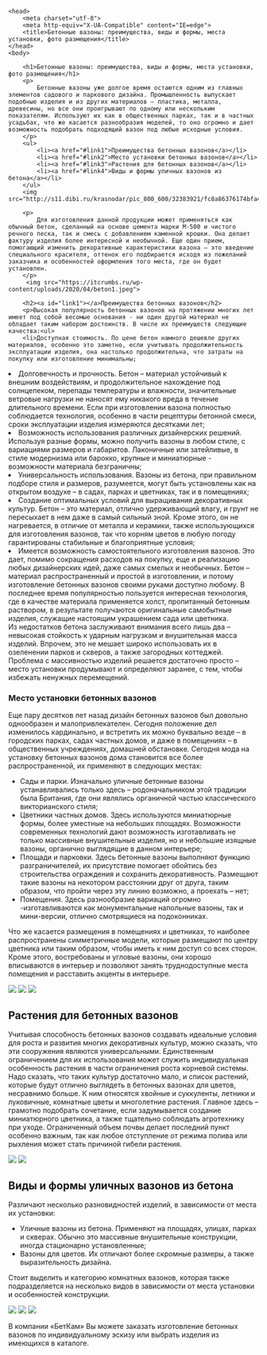 <!DOCTYPE html>
<html>

    <head>
        <meta charset="utf-8">
        <meta http-equiv="X-UA-Compatible" content="IE=edge">
        <title>Бетонные вазоны: преимущества, виды и формы, места установки, фото размещения</title>
    </head>
    <body>

		<h1>Бетонные вазоны: преимущества, виды и формы, места установки, фото размещения</h1>	
		<p>
			Бетонные вазоны уже долгое время остаются одним из главных элементов садового и паркового дизайна. Промышленность выпускает подобные изделия и из других материалов – пластика, металла, древесины, но все они проигрывают по одному или нескольким показателям. Используют их как в общественных парках, так и в частных усадьбах, что же касается разнообразия моделей, то оно огромно и дает возможность подобрать подходящий вазон под любые исходные условия.
		</p>
		<ul>
			<li><a href="#link1">Преимущества бетонных вазонов</a></li>
			<li><a href="#link2">Место установки бетонных вазонов</a></li>
			<li><a href="#link3">Растения для бетонных вазонов</a></li>
			<li><a href="#link4">Виды и формы уличных вазонов из бетона</a></li>
		</ul>
        <img src="http://s11.dibi.ru/krasnodar/pic_800_600/32383921/fc8a86376174bfa4a91cdecad7656d93.jpg">

		<p>
			Для изготовления данной продукции может применяться как обычный бетон, сделанный на основе цемента марки М-500 и чистого речного песка, так и смесь с добавлением каменной крошки. Она делает фактуру изделия более интересной и необычной. Еще один прием, помогающий изменить декоративные характеристики вазона – это введение специального красителя, оттенок его подбирается исходя из пожеланий заказчика и особенностей оформления того места, где он будет установлен.
		</p>
		 <img src="https://itcrumbs.ru/wp-content/uploads/2020/04/beton1.jpeg">
		
        <h2><a id="link1"></a>Преимущества бетонных вазонов</h2>
		<p>Высокая популярность бетонных вазонов на протяжении многих лет имеет под собой весомые основания - ни один другой материал не обладает таким набором достоинств. В числе их преимуществ следующие качества:<ul>
        <li>Доступная стоимость. По цене бетон намного дешевле других материалов, особенно это заметно, если учитывать продолжительность эксплуатации изделия, она настолько продолжительна, что затраты на покупку или изготовление минимальны;
</li>
        <li>Долговечность и прочность. Бетон – материал устойчивый к внешним воздействиям, и продолжительное нахождение под солнцепеком, перепады температуры и влажности, значительные ветровые нагрузки не наносят ему никакого вреда в течение длительного времени. Если при изготовлении вазона полностью соблюдается технология, особенно в части рецептуры бетонной смеси, сроки эксплуатации изделия измеряются десятками лет;
</li>
        <li>Возможность использования различных дизайнерских решений. Используя разные формы, можно получить вазоны в любом стиле, с вариациями размеров и габаритов. Лаконичные или затейливые, в стиле модернизма или барокко, крупные и миниатюрные - возможности материала безграничны;
</li>
        <li>Универсальность использования. Вазоны из бетона, при правильном подборе стиля и размеров, разумеется, могут быть установлены как на открытом воздухе – в садах, парках и цветниках, так и в помещениях;
</li>
        <li>Создание оптимальных условий для выращивания декоративных культур. Бетон – это материал, отлично удерживающий влагу, и грунт не пересыхает в нем даже в самый сильный зной. Кроме этого, он не нагревается, в отличие от металла и керамики, также использующихся для изготовления вазонов, так что корням цветов в любую погоду гарантированы стабильные и благоприятные условия;
</li>
        <li>Имеется возможность самостоятельного изготовления вазонов. Это дает, помимо сокращения расходов на покупку, еще и реализацию любых дизайнерских идей, даже самых смелых и необычных. Бетон – материал распространенный и простой в изготовлении, и потому изготовление бетонных вазонов своими руками доступно любому. В последнее время популярностью пользуется интересная технология, где в качестве материала применяется холст, пропитанный бетонным раствором, в результате получаются оригинальные самобытные изделия, служащие настоящим украшением сада или цветника.
</li>
        </ul>
        Из недостатков бетона заслуживают внимания всего лишь два – невысокая стойкость к ударным нагрузкам и внушительная масса изделий. Впрочем, это не мешает широко использовать их в озеленении парков и скверов, а также загородных коттеджей. Проблема с массивностью изделий решается достаточно просто – место установки продумывают и определяют заранее, с тем, чтобы избежать ненужных перемещений.
 </p>
		<h3><a id="link2"></a>Место установки бетонных вазонов</h3>
		<p>
			Еще пару десятков лет назад дизайн бетонных вазонов был довольно однообразен и малопривлекателен. Сегодня положение дел изменилось кардинально, и встретить их можно буквально везде – в городских парках, садах частных домов, и даже в помещениях – в общественных учреждениях, домашней обстановке. Сегодня мода на установку бетонных вазонов дома становится все более распространенной, их применяют в следующих местах:
            <ul>
               <li>Сады и парки. Изначально уличные бетонные вазоны устанавливались только здесь – родоначальником этой традиции была Британия, где они являлись органичной частью классического викторианского стиля;</li>
                <li>Цветники частных домов. Здесь используются миниатюрные формы, более уместные на небольших площадях. Возможности современных технологий дают возможность изготавливать не только массивные внушительные изделия, но и небольшие изящные вазоны, органично выглядящие в данном интерьере;
</li>
                <li>Площади и парковки. Здесь бетонные вазоны выполняют функцию разграничителей, их присутствие помогает обойтись без строительства ограждения и сохранить декоративность. Размещают такие вазоны на некотором расстоянии друг от друга, таким образом, что пройти через эту линию возможно, а проехать – нет;
</li>
                <li>Помещения. Здесь разнообразие вариаций огромно -изготавливаются как монументальные напольные вазоны, так и мини-версии, отлично смотрящиеся на подоконниках.</li>
    </ul>
		</p>
		<p>Что же касается размещения в помещениях и цветниках, то наиболее распространены симметричные модели, которые размещают по центру цветника или таким образом, чтобы иметь к ним доступ со всех сторон. Кроме этого, востребованы и угловые вазоны, они хорошо вписываются в интерьер и позволяют занять труднодоступные места помещения и расставить акценты в интерьере.</p>
 <img src="https://nashgazon.com/wp-content/uploads/vzst3.jpg">
 <img src="https://rem-stroitelstvo.ru/wp-content/uploads/2017/05/vazon27.jpg">
 <img src="https://rem-stroitelstvo.ru/wp-content/uploads/2017/05/vazon8.jpg">
		<h2><a id="link3"></a>Растения для бетонных вазонов</h2>
<p>Учитывая способность бетонных вазонов создавать идеальные условия для роста и развития многих декоративных культур, можно сказать, что эти сооружения являются универсальными. Единственным ограничением для их использования может служить индивидуальная особенность растения в части ограничения роста корневой системы. Надо сказать, что таких культур достаточно мало, и список растений, которые будут отлично выглядеть в бетонных вазонах для цветов, несравнимо больше. К ним относятся хвойные и суккуленты, летники и луковичные, комнатные цветы и многолетние растения. Главное здесь – грамотно подобрать сочетание, если задумывается создание миниатюрного цветника, а также тщательно соблюдать агротехнику при уходе. Ограниченный объем почвы делает последний пункт особенно важным, так как любое отступление от режима полива или рыхления может стать причиной гибели растения.
</p>
 <img src="https://static25.tgcnt.ru/posts/_0/ce/ce94fa0c76f61735538d0b5747039177.jpg">
 <img src="https://sun9-64.userapi.com/impg/VL1GLoD12hLTv3jvF24h7pl2ldAjFJ7_OiiJlw/9Mtk0QQhtbU.jpg?size=810x1080&quality=95&sign=4448d386caac9e050ab26d437c796b92&type=album">
<h2><a id="link4"></a>Виды и формы уличных вазонов из бетона</h2>
<p>Различают несколько разновидностей изделий, в зависимости от места их установки: <ul><li>Уличные вазоны из бетона. Применяют на площадях, улицах, парках и скверах. Обычно это массивные внушительные конструкции, иногда стационарно установленные;
</li>
<li>Вазоны для цветов. Их отличают более скромные размеры, а также выразительность дизайна.
</li></ul>
    Стоит выделить и категорию комнатных вазонов, которая также подразделяется на несколько видов в зависимости от места установки и особенностей конструкции.
</p>
 <img src="https://tovary4you.ru/photos2/riga__2.jpg">
 <img src="https://build-experts.ru/wp-content/uploads/2019/06/10-14.jpg">
 <img src="https://mykaleidoscope.ru/x/uploads/posts/2022-09/1663153966_34-mykaleidoscope-ru-p-stavropol-dostoprimechatelnosti-goroda-kra-36.jpg">
<p>В компании «БетКам» Вы можете заказать изготовление бетонных вазонов по индивидуальному эскизу или выбрать изделия из имеющихся в каталоге.
</p>
    </body>
</html>
